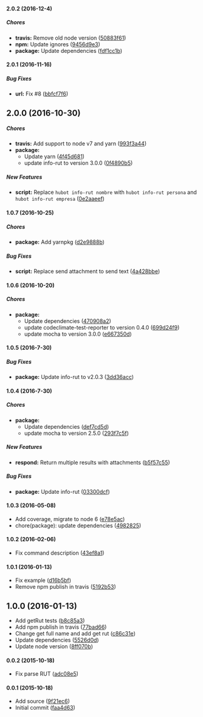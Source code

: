 #### 2.0.2 (2016-12-4)

##### Chores

* **travis:** Remove old node version ([50883f61](https://github.com/lgaticaq/hubot-info-rut/commit/50883f61c373db64cad30dce4e9d0a7ec8784a94))
* **npm:** Update ignores ([9456d9e3](https://github.com/lgaticaq/hubot-info-rut/commit/9456d9e3da9946f41b720b7d1c70605bb5aeff2e))
* **package:** Update dependencies ([fdf1cc1b](https://github.com/lgaticaq/hubot-info-rut/commit/fdf1cc1ba5231e3c2ed0a860d23822781bef3b10))

#### 2.0.1 (2016-11-16)

##### Bug Fixes

* **url:** Fix #8 ([bbfcf7f6](https://github.com/lgaticaq/hubot-info-rut/commit/bbfcf7f6cab14429edf21f033e584295a135f65f))

## 2.0.0 (2016-10-30)

##### Chores

* **travis:** Add support to node v7 and yarn ([993f3a44](https://github.com/lgaticaq/hubot-info-rut/commit/993f3a4407f89be78e959ab2580def8d66eed660))
* **package:**
  * Update yarn ([4f45d681](https://github.com/lgaticaq/hubot-info-rut/commit/4f45d681d1bafea0481d1c0b7f6c117fb71c4ad0))
  * update info-rut to version 3.0.0 ([0f4890b5](https://github.com/lgaticaq/hubot-info-rut/commit/0f4890b5f3653faa1bd846874e94cd3bd2d7fc1c))

##### New Features

* **script:** Replace `hubot info-rut nombre` with `hubot info-rut persona` and `hubot info-rut empresa` ([0e2aaeef](https://github.com/lgaticaq/hubot-info-rut/commit/0e2aaeef7dab48d449e228c17439c825cb63903a))

#### 1.0.7 (2016-10-25)

##### Chores

* **package:** Add yarnpkg ([d2e9888b](https://github.com/lgaticaq/hubot-info-rut/commit/d2e9888b4c9ef09effdb2f6671cfc75391b1461b))

##### Bug Fixes

* **script:** Replace send attachment to send text ([4a428bbe](https://github.com/lgaticaq/hubot-info-rut/commit/4a428bbe42fd199b2bcf910ba588d7aedb0d283d))

#### 1.0.6 (2016-10-20)

##### Chores

* **package:**
  * Update dependencies ([470908a2](https://github.com/lgaticaq/hubot-info-rut/commit/470908a2a272634931ae51114471486ebff312f4))
  * update codeclimate-test-reporter to version 0.4.0 ([699d24f9](https://github.com/lgaticaq/hubot-info-rut/commit/699d24f9ec46c83a9271de897fe030e5b0506416))
  * update mocha to version 3.0.0 ([e667350d](https://github.com/lgaticaq/hubot-info-rut/commit/e667350daa58b94cb3257e668e1ef40dcd4332b1))

#### 1.0.5 (2016-7-30)

##### Bug Fixes

* **package:** Update info-rut to v2.0.3 ([3dd36acc](https://github.com/lgaticaq/hubot-info-rut/commit/3dd36acc6df6e29a0dfa9f5fe5d7b6d70b3d31b0))

#### 1.0.4 (2016-7-30)

##### Chores

* **package:**
  * Update dependencies ([def7cd5d](https://github.com/lgaticaq/hubot-info-rut/commit/def7cd5d2b6dc0c0b23b6952382bf824b5d770b3))
  * update mocha to version 2.5.0 ([293f7c5f](https://github.com/lgaticaq/hubot-info-rut/commit/293f7c5f0d00a22aeb86e1b62a74eb9733b882d2))

##### New Features

* **respond:** Return multiple results with attachments ([b5f57c55](https://github.com/lgaticaq/hubot-info-rut/commit/b5f57c55b4b7fd977f1053531a7ec21ad8d72aae))

##### Bug Fixes

* **package:** Update info-rut ([03300dcf](https://github.com/lgaticaq/hubot-info-rut/commit/03300dcfa00f195a56fab6d417f81cd045577244))

#### 1.0.3 (2016-05-08)

* Add coverage, migrate to node 6 ([e78e5ac](https://github.com/lgaticaq/hubot-info-rut/commit/e78e5ac))
* chore(package): update dependencies ([4982825](https://github.com/lgaticaq/hubot-info-rut/commit/4982825))

#### 1.0.2 (2016-02-06)

* Fix command description ([43ef8a1](https://github.com/lgaticaq/hubot-info-rut/commit/43ef8a1))

#### 1.0.1 (2016-01-13)

* Fix example ([d16b5bf](https://github.com/lgaticaq/hubot-info-rut/commit/d16b5bf))
* Remove npm publish in travis ([5192b53](https://github.com/lgaticaq/hubot-info-rut/commit/5192b53))

## 1.0.0 (2016-01-13)

* Add getRut tests ([b8c85a3](https://github.com/lgaticaq/hubot-info-rut/commit/b8c85a3))
* Add npm publish in travis ([77bad66](https://github.com/lgaticaq/hubot-info-rut/commit/77bad66))
* Change get full name and add get rut ([c86c31e](https://github.com/lgaticaq/hubot-info-rut/commit/c86c31e))
* Update dependencies ([5526d0d](https://github.com/lgaticaq/hubot-info-rut/commit/5526d0d))
* Update node version ([8ff070b](https://github.com/lgaticaq/hubot-info-rut/commit/8ff070b))

#### 0.0.2 (2015-10-18)

* Fix parse RUT ([adc08e5](https://github.com/lgaticaq/hubot-info-rut/commit/adc08e5))

#### 0.0.1 (2015-10-18)

* Add source ([9f21ec6](https://github.com/lgaticaq/hubot-info-rut/commit/9f21ec6))
* Initial commit ([faa4d63](https://github.com/lgaticaq/hubot-info-rut/commit/faa4d63))
